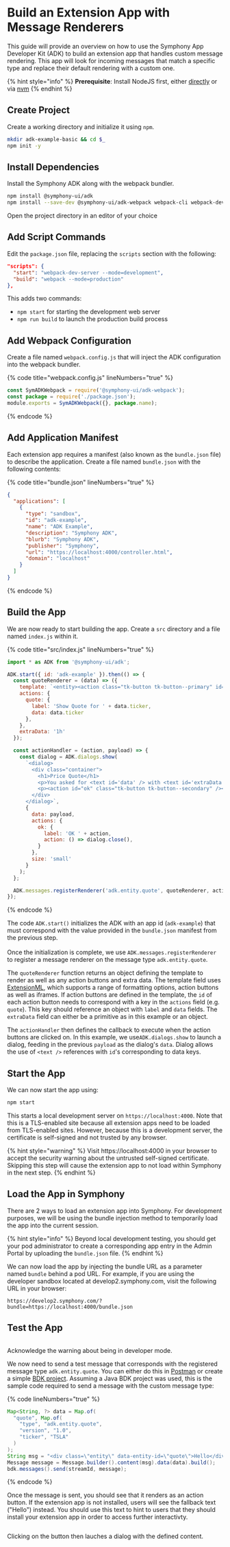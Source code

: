 # Build an Extension App with Message Renderers

This guide will provide an overview on how to use the Symphony App Developer Kit (ADK) to build an extension app that handles custom message rendering. This app will look for incoming messages that match a specific type and replace their default rendering with a custom one.

{% hint style="info" %}
**Prerequisite**: Install NodeJS first, either [directly](https://nodejs.org) or via [nvm](https://github.com/nvm-sh/nvm)
{% endhint %}

## Create Project

Create a working directory and initialize it using `npm`.

```bash
mkdir adk-example-basic && cd $_
npm init -y
```

## Install Dependencies

Install the Symphony ADK along with the webpack bundler.

```bash
npm install @symphony-ui/adk
npm install --save-dev @symphony-ui/adk-webpack webpack-cli webpack-dev-server
```

Open the project directory in an editor of your choice

## Add Script Commands

Edit the `package.json` file, replacing the `scripts` section with the following:

```json
"scripts": {
  "start": "webpack-dev-server --mode=development",
  "build": "webpack --mode=production"
},
```

This adds two commands:

* `npm start` for starting the development web server
* `npm run build` to launch the production build process

## Add Webpack Configuration

Create a file named `webpack.config.js` that will inject the ADK configuration into the webpack bundler.

{% code title="webpack.config.js" lineNumbers="true" %}
```javascript
const SymADKWebpack = require('@symphony-ui/adk-webpack');
const package = require('./package.json');
module.exports = SymADKWebpack({}, package.name);
```
{% endcode %}

## Add Application Manifest

Each extension app requires a manifest (also known as the `bundle.json` file) to describe the application. Create a file named `bundle.json` with the following contents:

{% code title="bundle.json" lineNumbers="true" %}
```json
{
  "applications": [
    {
      "type": "sandbox",
      "id": "adk-example",
      "name": "ADK Example",
      "description": "Symphony ADK",
      "blurb": "Symphony ADK",
      "publisher": "Symphony",
      "url": "https://localhost:4000/controller.html",
      "domain": "localhost"
    }
  ]
}
```
{% endcode %}

## Build the App

We are now ready to start building the app. Create a `src` directory and a file named `index.js` within it.

{% code title="src/index.js" lineNumbers="true" %}
```javascript
import * as ADK from '@symphony-ui/adk';

ADK.start({ id: 'adk-example' }).then(() => {
  const quoteRenderer = (data) => ({
    template: `<entity><action class="tk-button tk-button--primary" id="quote" /></entity>`,
    actions: {
      quote: {
        label: 'Show Quote for ' + data.ticker,
        data: data.ticker
      },
    },
    extraData: '1h'
  });

  const actionHandler = (action, payload) => {
    const dialog = ADK.dialogs.show(
      `<dialog>
        <div class="container">
          <h1>Price Quote</h1>
          <p>You asked for <text id='data' /> with <text id='extraData' /> expiry</p>
          <p><action id="ok" class="tk-button tk-button--secondary" /></p>
        </div>
      </dialog>`,
      {
        data: payload,
        actions: {
          ok: {
            label: 'OK ' + action,
            action: () => dialog.close(),
          }
        },
        size: 'small'
      }
    );
  };

  ADK.messages.registerRenderer('adk.entity.quote', quoteRenderer, actionHandler);
});
```
{% endcode %}

The code `ADK.start()` initializes the ADK with an app id (`adk-example`) that must correspond with the value provided in the `bundle.json` manifest from the previous step.\
\
Once the initialization is complete, we use `ADK.messages.registerRenderer` to register a message renderer on the message type `adk.entity.quote`.

The `quoteRenderer` function returns an object defining the template to render as well as any action buttons and extra data. The template field uses [ExtensionML](../../ext-apps/overview-of-extension-api/extension-api-services/entity-service/message-format-extensionml.md), which supports a range of formatting options, action buttons as well as iframes. If action buttons are defined in the template, the `id` of each action button needs to correspond with a key in the `actions` field (e.g. `quote`). This key should reference an object with `label` and `data` fields. The `extraData` field can either be a primitive as in this example or an object.

The `actionHandler` then defines the callback to execute when the action buttons are clicked on. In this example, we use`ADK.dialogs.show` to launch a dialog, feeding in the previous `payload` as the dialog's `data`. Dialog allows the use of `<text />` references with `id`'s corresponding to data keys.

## Start the App

We can now start the app using:

```bash
npm start
```

This starts a local development server on `https://localhost:4000`. Note that this is a TLS-enabled site because all extension apps need to be loaded from TLS-enabled sites. However, because this is a development server, the certificate is self-signed and not trusted by any browser.

{% hint style="warning" %}
Visit https://localhost:4000 in your browser to accept the security warning about the untrusted self-signed certificate. Skipping this step will cause the extension app to not load within Symphony in the next step.
{% endhint %}

## Load the App in Symphony

There are 2 ways to load an extension app into Symphony. For development purposes, we will be using the bundle injection method to temporarily load the app into the current session.

{% hint style="info" %}
Beyond local development testing, you should get your pod administrator to create a corresponding app entry in the Admin Portal by uploading the `bundle.json` file.
{% endhint %}

We can now load the app by injecting the bundle URL as a parameter named `bundle` behind a pod URL. For example, if you are using the developer sandbox located at develop2.symphony.com, visit the following URL in your browser:

```
https://develop2.symphony.com/?bundle=https://localhost:4000/bundle.json
```

## Test the App

<figure><img src="../../.gitbook/assets/image (1).png" alt=""><figcaption></figcaption></figure>

Acknowledge the warning about being in developer mode.

We now need to send a test message that corresponds with the registered message type  `adk.entity.quote`. You can either do this in [Postman](../postman.md) or create a simple [BDK project](../../bots/getting-started/bdk.md). Assuming a Java BDK project was used, this is the sample code required to send a message with the custom message type:

{% code lineNumbers="true" %}
```java
Map<String, ?> data = Map.of(
  "quote", Map.of(
    "type", "adk.entity.quote",
    "version", "1.0",
    "ticker", "TSLA"
  )
);
String msg = "<div class=\"entity\" data-entity-id=\"quote\">Hello</div>";
Message message = Message.builder().content(msg).data(data).build();
bdk.messages().send(streamId, message);
```
{% endcode %}

Once the message is sent, you should see that it renders as an action button. If the extension app is not installed, users will see the fallback text ("Hello") instead. You should use this text to hint to users that they should install your extension app in order to access further interactivty.

<div align="left">

<figure><img src="../../.gitbook/assets/2023-09-06_18-07-25.png" alt=""><figcaption></figcaption></figure>

</div>

Clicking on the button then lauches a dialog with the defined content.

<div align="left">

<figure><img src="../../.gitbook/assets/2023-09-06_18-10-43.png" alt=""><figcaption></figcaption></figure>

</div>

